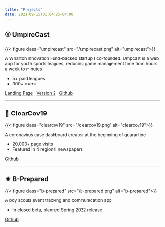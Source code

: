 ```yaml
---
title: "Projects"
date: 2021-09-15T01:04:25-04:00
---
```


## ⚾ UmpireCast

{{< figure class="umpirecast" src="/umpirecast.png" alt="umpirecast">}}

A Wharton Innovation Fund-backed startup I co-founded. Umpcast is a web app for youth sports leagues, reducing game management time from hours a week to minutes

- 5+ paid leagues
- 300+ users

[Landing Page](https://trusting-joliot-c58c87.netlify.app) &nbsp; [Version 2](http://umpirecast.com) &nbsp; [Github](https://github.com/UmpCast)

---

## 🦠 ClearCov19

{{< figure class="clearcov19" src="/clearcov19.png" alt="clearcov19">}}

A coronavirus case dashboard created at the beginning of quarantine

- 20,000+ page visits
- Featured in 4 regional newspapers

[Github](https://github.com/jonathankao97/coronavirus_county)

---

## ⚜️ B-Prepared

{{< figure class="b-prepared" src="/b-prepared.png" alt="b-prepared">}}

A boy scouts event tracking and communication app

- In closed beta, planned Spring 2022 release

[Github](https://github.com/jonathankao97/b-prepared)
